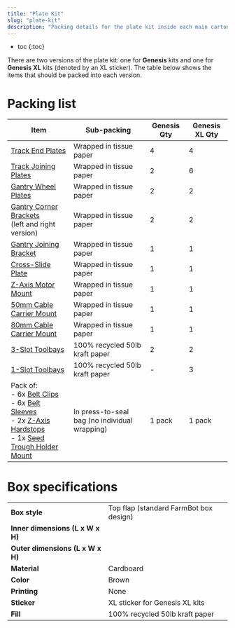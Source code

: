 ```yaml
---
title: "Plate Kit"
slug: "plate-kit"
description: "Packing details for the plate kit inside each main carton"
---
```


* toc
{:toc}

There are two versions of the plate kit: one for **Genesis** kits and one for **Genesis XL** kits (denoted by an <span class="fb-xl-sticker">XL</span> sticker). The table below shows the items that should be packed into each version.

# Packing list

|Item|Sub-packing|Genesis Qty|Genesis XL Qty|
|----|-----------|-----------|--------------|
|[Track End Plates](../../bom/plates-and-brackets/track-plates.md#track-end-plate)|Wrapped in tissue paper|4|4
|[Track Joining Plates](../../bom/plates-and-brackets/track-plates.md#track-joining-plate)|Wrapped in tissue paper|2|6
|[Gantry Wheel Plates](../../bom/plates-and-brackets/gantry.md#gantry-wheel-plate)|Wrapped in tissue paper|2|2
|[Gantry Corner Brackets](../../bom/plates-and-brackets/gantry.md#gantry-corner-bracket)<br>(left and right version)|Wrapped in tissue paper|2|2
|[Gantry Joining Bracket](../../bom/plates-and-brackets/gantry.md#gantry-joining-bracket)|Wrapped in tissue paper|1|1
|[Cross-Slide Plate](../../bom/plates-and-brackets/cross-slide.md#cross-slide-plate)|Wrapped in tissue paper|1|1
|[Z-Axis Motor Mount](../../bom/plates-and-brackets/z-axis.md#z-axis-motor-mount)|Wrapped in tissue paper|1|1
|[50mm Cable Carrier Mount](../../bom/plates-and-brackets/cable-carrier-mounts.md#50mm-cable-carrier-mount)|Wrapped in tissue paper|1|1
|[80mm Cable Carrier Mount](../../bom/plates-and-brackets/cable-carrier-mounts.md#80mm-cable-carrier-mount)|Wrapped in tissue paper|1|1
|[3-Slot Toolbays](../../bom/plates-and-brackets/toolbays.md#1-slot-toolbay)|100% recycled 50lb kraft paper|2|2
|[1-Slot Toolbays](../../bom/plates-and-brackets/toolbays.md#3-slot-toolbay)|100% recycled 50lb kraft paper|-|3
|Pack of:<br>- 6x [Belt Clips](../../bom/plates-and-brackets/belt-clips.md#belt-clip)<br>- 6x [Belt Sleeves](../../bom/drivetrain.md#belt-sleeve)<br>- 2x [Z-Axis Hardstops](../../bom/plates-and-brackets/z-axis.md#z-axis-hardstop)<br>- 1x [Seed Trough Holder Mount](../../bom/plates-and-brackets/toolbays.md#seed-trough-holder-mount)|In press-to-seal bag (no individual wrapping)|1 pack|1 pack

# Box specifications

|                                |                              |
|--------------------------------|------------------------------|
|**Box style**                   |Top flap (standard FarmBot box design)
|**Inner dimensions (L x W x H)**|
|**Outer dimensions (L x W x H)**|
|**Material**                    |Cardboard
|**Color**                       |Brown
|**Printing**                    |None
|**Sticker**                     |<span class="fb-xl-sticker">XL</span> sticker for Genesis XL kits
|**Fill**                        |100% recycled 50lb kraft paper

